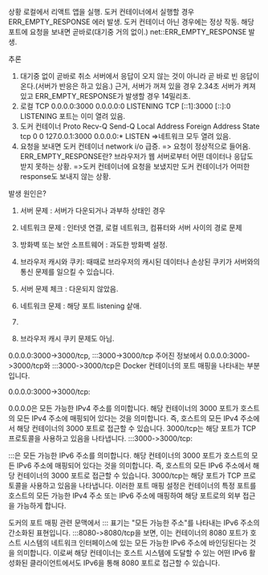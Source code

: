 상황
로컬에서 리액트 앱을 실행.
도커 컨테이너에서 실행할 경우 ERR_EMPTY_RESPONSE 에러 발생.
도커 컨테이너 아닌 경우에는 정상 작동.
해당 포트에 요청을 보내면 곧바로(대기중 거의 없이.) net::ERR_EMPTY_RESPONSE 발생.

추론
1. 대기중 없이 곧바로 취소 서버에서 응답이 오지 않는 것이 아니라 곧 바로 빈 응답이 온다.(서버가 반응은 하고 있음.)
    근거,
    서버가 꺼져 있을 경우 2.34초 
    서버가 켜져 있고 ERR_EMPTY_RESPONSE가 발생할 경우 14밀리초.
2.  로컬 
    TCP    0.0.0.0:3000           0.0.0.0:0              LISTENING
    TCP    [::1]:3000             [::]:0                 LISTENING
    포트는 이미 열려 있음.
3. 도커 컨테이너
    Proto Recv-Q Send-Q Local Address           Foreign Address         State       
    tcp        0      0 127.0.0.1:3000          0.0.0.0:*               LISTEN
    =>네트워크 모두 열려 있음.
4. 요청을 보내면 도커 컨테이너 network i/o 급증. => 요청이 정상적으로 들어옴.
ERR_EMPTY_RESPONSE란?
브라우저가 웹 서버로부터 어떤 데이터나 응답도 받지 못하는 상황.
=>도커 컨테이너에 요청을 보냈지만 도커 컨테이너가 어떠한 response도 보내지 않는 상황.

발생 원인은?
1. 서버 문제 : 서버가 다운되거나 과부하 상태인 경우
2. 네트워크 문제 : 인터넷 연결, 로컬 네트워크, 컴퓨터와 서버 사이의 경로 문제
3. 방화벽 또는 보안 소프트웨어 : 과도한 방화벽 설정.
4. 브라우저 캐시와 쿠키: 때때로 브라우저의 캐시된 데이터나 손상된 쿠키가 서버와의 통신 문제를 일으킬 수 있습니다.

1. 서버 문제 체크 : 다운되지 않았음.
2. 네트워크 문제 : 해당 포트 listening 샅애.
3. 
4. 브라우저 캐시 쿠키 문제도 아님.

0.0.0.0:3000->3000/tcp, :::3000->3000/tcp
주어진 정보에서 0.0.0.0:3000->3000/tcp와 :::3000->3000/tcp은 Docker 컨테이너의 포트 매핑을 나타내는 부분입니다.

0.0.0.0:3000->3000/tcp:

0.0.0.0은 모든 가능한 IPv4 주소를 의미합니다.
해당 컨테이너의 3000 포트가 호스트의 모든 IPv4 주소에 매핑되어 있다는 것을 의미합니다.
즉, 호스트의 모든 IPv4 주소에서 해당 컨테이너의 3000 포트로 접근할 수 있습니다.
3000/tcp는 해당 포트가 TCP 프로토콜을 사용하고 있음을 나타냅니다.
:::3000->3000/tcp:

:::은 모든 가능한 IPv6 주소를 의미합니다.
해당 컨테이너의 3000 포트가 호스트의 모든 IPv6 주소에 매핑되어 있다는 것을 의미합니다.
즉, 호스트의 모든 IPv6 주소에서 해당 컨테이너의 3000 포트로 접근할 수 있습니다.
3000/tcp는 해당 포트가 TCP 프로토콜을 사용하고 있음을 나타냅니다.
이러한 포트 매핑 설정은 컨테이너의 특정 포트를 호스트의 모든 가능한 IPv4 주소 또는 IPv6 주소에 매핑하여 해당 포트로의 외부 접근을 가능하게 합니다.

도커의 포트 매핑 관련 문맥에서 ::: 표기는 "모든 가능한 주소"를 나타내는 IPv6 주소의 간소화된 표현입니다. :::8080->8080/tcp을 보면, 이는 컨테이너의 8080 포트가 호스트 시스템의 네트워크 인터페이스에 있는 모든 가능한 IPv6 주소에 바인딩된다는 것을 의미합니다. 이로써 해당 컨테이너는 호스트 시스템에 도달할 수 있는 어떤 IPv6 활성화된 클라이언트에서도 IPv6을 통해 8080 포트로 접근할 수 있습니다.


